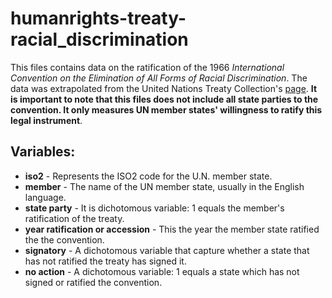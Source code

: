 # humanrights-treaty-racial_discrimination
This files contains data on the ratification of the 1966 *International Convention on the Elimination of All Forms of Racial Discrimination*. The data was extrapolated from the United Nations Treaty Collection's [page](https://treaties.un.org/Pages/ViewDetails.aspx?src=TREATY&mtdsg_no=IV-2&chapter=4&clang=_en). **It is important to note that this files does not include all state parties to the convention. It only measures UN member states' willingness to ratify this legal instrument**. 

## Variables:
- **iso2** - Represents the ISO2 code for the U.N. member state.
- **member** - The name of the UN member state, usually in the English language.
- **state party** - It is dichotomous variable: 1 equals the member's ratification of the treaty.
- **year ratification or accession** - This the year the member state ratified the the convention.
- **signatory** - A dichotomous variable that capture whether a state that has not ratified the treaty has signed it.
- **no action** - A dichotomous variable: 1 equals a state which has not signed or ratified the convention. 
